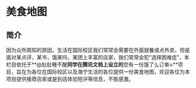 # 美食地图

## 简介

因为众所周知的原因，生活在国际校区我们常常会需要在外面就餐或点外卖，但是面对某点评，某书，饿某吗，某团上丰富的店家，我们常常会犯“选择困难症”，本栏目依托于**@肚肚睡不醒**同学在腾讯文档上设立的**您有一份饿了么订单🔝**项目，旨在为各位在国际校区以及海宁生活的各位提供一份美食地图，欢迎各位为本项目提供推荐店家或是到店体验短评等信息，不胜感激。